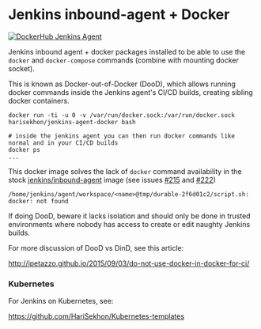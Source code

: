 # Jenkins inbound-agent + Docker

[![DockerHub Jenkins Agent](https://img.shields.io/badge/DockerHub-harisekhon%2Fjenkins--agent--docker-blue)](https://hub.docker.com/repository/docker/harisekhon/jenkins-agent-docker)

Jenkins inbound agent + docker packages installed to be able to use the `docker` and `docker-compose` commands (combine with mounting docker socket).

This is known as Docker-out-of-Docker (DooD), which allows running docker commands inside the Jenkins agent's CI/CD builds, creating sibling docker containers.

```
docker run -ti -u 0 -v /var/run/docker.sock:/var/run/docker.sock harisekhon/jenkins-agent-docker bash

# inside the jenkins agent you can then run docker commands like normal and in your CI/CD builds
docker ps
...
```

This docker image solves the lack of `docker` command availability in the stock [jenkins/inbound-agent](https://hub.docker.com/r/jenkins/inbound-agent/) image (see issues [#215](https://github.com/jenkinsci/docker-inbound-agent/issues/215) and [#222](https://github.com/jenkinsci/docker-inbound-agent/issues/222))

```
/home/jenkins/agent/workspace/<name>@tmp/durable-2f6d01c2/script.sh: docker: not found
```

If doing DooD, beware it lacks isolation and should only be done in trusted environments where nobody has access to create or edit naughty Jenkins builds.

For more discussion of DooD vs DinD, see this article:

http://jpetazzo.github.io/2015/09/03/do-not-use-docker-in-docker-for-ci/

### Kubernetes

For Jenkins on Kubernetes, see:

https://github.com/HariSekhon/Kubernetes-templates
